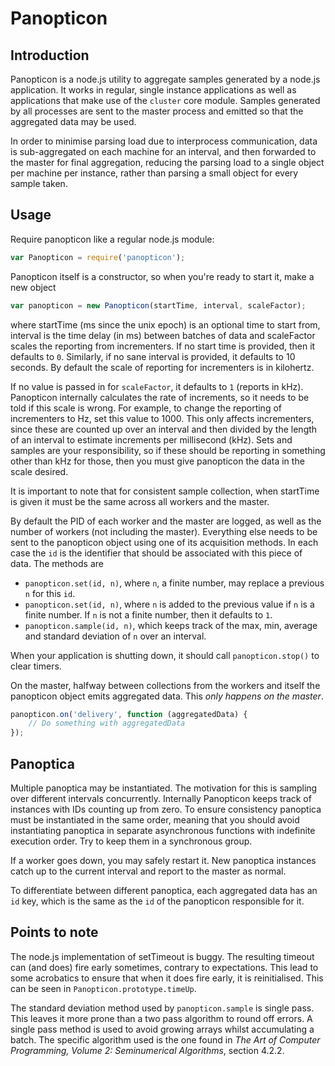 # Panopticon

## Introduction

Panopticon is a node.js utility to aggregate samples generated by a node.js application. It works in regular, single instance applications as well as applications that make use of the `cluster` core module. Samples generated by all processes are sent to the master process and emitted so that the aggregated data may be used.

In order to minimise parsing load due to interprocess communication, data is sub-aggregated on each machine for an interval, and then forwarded to the master for final aggregation, reducing the parsing load to a single object per machine per instance, rather than parsing a small object for every sample taken.

## Usage

Require panopticon like a regular node.js module:

```javascript
var Panopticon = require('panopticon');
```

Panopticon itself is a constructor, so when you're ready to start it, make a new object

```javascript
var panopticon = new Panopticon(startTime, interval, scaleFactor);
```

where startTime (ms since the unix epoch) is an optional time to start from, interval is the time delay (in ms) between batches of data and scaleFactor scales the reporting from incrementers. If no start time is provided, then it defaults to `0`. Similarly, if no sane interval is provided, it defaults to 10 seconds. By default the scale of reporting for incrementers is in kilohertz.

If no value is passed in for `scaleFactor`, it defaults to `1` (reports in kHz). Panopticon internally calculates the rate of increments, so it needs to be told if this scale is wrong. For example, to change the reporting of incrementers to Hz, set this value to 1000. This only affects incrementers, since these are counted up over an interval and then divided by the length of an interval to estimate increments per millisecond (kHz). Sets and samples are your responsibility, so if these should be reporting in something other than kHz for those, then you must give panopticon the data in the scale desired.

It is important to note that for consistent sample collection, when startTime is given it must be the same across all workers and the master.

By default the PID of each worker and the master are logged, as well as the number of workers (not including the master). Everything else needs to be sent to the panopticon object using one of its acquisition methods. In each case the `id` is the identifier that should be associated with this piece of data. The methods are

 - `panopticon.set(id, n)`, where `n`, a finite number, may replace a previous `n` for this `id`.
 - `panopticon.set(id, n)`, where `n` is added to the previous value if `n` is a finite number. If `n` is not a finite number, then it defaults to `1`.
 - `panopticon.sample(id, n)`, which keeps track of the max, min, average and standard deviation of `n` over an interval.

When your application is shutting down, it should call `panopticon.stop()` to clear timers.

On the master, halfway between collections from the workers and itself the panopticon object emits aggregated data. This *only happens on the master*.

```javascript
panopticon.on('delivery', function (aggregatedData) {
	// Do something with aggregatedData
});
```

## Panoptica
Multiple panoptica may be instantiated. The motivation for this is sampling over different intervals concurrently. Internally Panopticon keeps track of instances with IDs counting up from zero. To ensure consistency panoptica must be instantiated in the same order, meaning that you should avoid instantiating panoptica in separate asynchronous functions with indefinite execution order. Try to keep them in a synchronous group.

If a worker goes down, you may safely restart it. New panoptica instances catch up to the current interval and report to the master as normal.

To differentiate between different panoptica, each aggregated data has an `id` key, which is the same as the `id` of the panopticon responsible for it.

## Points to note

The node.js implementation of setTimeout is buggy. The resulting timeout can (and does) fire early sometimes, contrary to expectations. This lead to some acrobatics to ensure that when it does fire early, it is reinitialised. This can be seen in `Panopticon.prototype.timeUp`.

The standard deviation method used by `panopticon.sample` is single pass. This leaves it more prone than a two pass algorithm to round off errors. A single pass method is used to avoid growing arrays whilst accumulating a batch. The specific algorithm used is the one found in *The Art of Computer Programming, Volume 2: Seminumerical Algorithms*, section 4.2.2.
